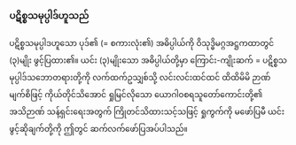 ### ပဋိစ္စသမုပ္ပါဒ်ဟူသည်

ပဋိစ္စသမုပ္ပါဒဟူသော ပုဒ်၏ (= စကားလုံး၏) အဓိပ္ပါယ်ကို ဝိသုဒ္ဓိမဂ္ဂအဋ္ဌကထာတွင် (၃)မျိုး ဖွင့်ပြထား၏။
ယင်း (၃)မျိုးသော အဓိပ္ပါယ်တို့မှာ ကြောင်း-ကျိုးဆက် = ပဋိစ္စသမုပ္ပါဒ်သဘောတရားတို့ကို လက်ထက်ဥသျှစ်သို့ လင်းလင်းထင်ထင် ထိထိမိမိ ဉာဏ်မျက်စိဖြင့် ကိုယ်တိုင်သိအောင် ရှုမြင်လိုသော ယောဂါ၀စရသူတော်ကောင်းတို့၏ အသိဉာဏ် သန့်ရှင်းရေးအတွက် ကြိုတင်သိထားသင့်သဖြင့် ရှုကွက်ကို မဖော်ပြမီ ယင်းဖွင့်ဆိုချက်တို့ကို ဤတွင် ဆက်လက်ဖော်ပြအပ်ပါသည်။